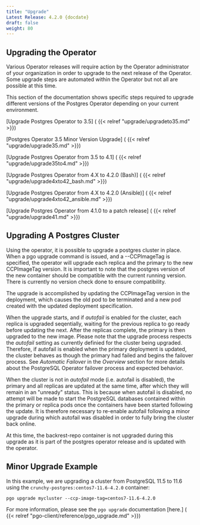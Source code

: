 ```yaml
---
title: "Upgrade"
Latest Release: 4.2.0 {docdate}
draft: false
weight: 80
---
```


## Upgrading the Operator
Various Operator releases will require action by the Operator administrator of your organization in order to upgrade to the next release of the Operator.  Some upgrade steps are automated within the Operator but not all are possible at this time.

This section of the documentation shows specific steps required to upgrade different versions of the Postgres Operator depending on your current environment.

[Upgrade Postgres Operator to 3.5] ( {{< relref "upgrade/upgradeto35.md" >}})

[Postgres Operator 3.5 Minor Version Upgrade] ( {{< relref "upgrade/upgrade35.md" >}})

[Upgrade Postgres Operator from 3.5 to 4.1] ( {{< relref "upgrade/upgrade35to4.md" >}})

[Upgrade Postgres Operator from 4.X to 4.2.0 (Bash)] ( {{< relref "upgrade/upgrade4xto42_bash.md" >}})

[Upgrade Postgres Operator from 4.X to 4.2.0 (Ansible)] ( {{< relref "upgrade/upgrade4xto42_ansible.md" >}})

[Upgrade Postgres Operator from 4.1.0 to a patch release] ( {{< relref "upgrade/upgrade41.md" >}})

## Upgrading A Postgres Cluster

Using the operator, it is possible to upgrade a postgres cluster in place.  When a pgo upgrade command is issued, and a --CCPImageTag is specified, the operator will upgrade each replica and the primary to the new CCPImageTag version. It is important to note that the postgres version of the new container should be compatible with the current running version. There is currently no version check done to ensure compatibility.

The upgrade is accomplished by updating the CCPImageTag version in the deployment, which causes the old pod to be terminated and a new pod created with the updated deployment specification.

When the upgrade starts, and if _autofail_ is enabled for the cluster, each replica is upgraded seqentially, waiting for the previous replica to go ready before updating the next. After the replicas complete, the primary is then upgraded to the new image. Please note that the upgrade process respects the _autofail_ setting as currently definied for the cluster being upgraded.  Therefore, if autofail is enabled when the primary deployment is updated, the cluster behaves as though the primary had failed and begins the failover process.  See _Automatic Failover_ in the _Overview_ section for more details about the PostgreSQL Operator failover process and expected behavior.

When the cluster is not in _autofail_ mode (i.e. autofail is disabled), the primary and all replicas are updated at the same time, after which they will remain in an "unready" status.  This is because when autofail is disabled, no attempt will be made to start the PostgreSQL databases contained within the primary or replica pods once the containers have been started following the update.  It is therefore necessary to re-enable autofail following a minor upgrade during which autofail was disabled in order to fully bring the cluster back online.

At this time, the backrest-repo container is not upgraded during this upgrade as it is part of the postgres operator release and is updated with the operator.

## Minor Upgrade Example

In this example, we are upgrading a cluster from PostgreSQL 11.5 to 11.6 using the `crunchy-postgres:centos7-11.6-4.2.0` container:

`pgo upgrade mycluster --ccp-image-tag=centos7-11.6-4.2.0`

For more information, please see the `pgo upgrade` documentation [here.] ( {{< relref "pgo-client/reference/pgo_upgrade.md" >}})
